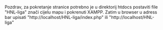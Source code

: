 Pozdrav,
za pokretanje stranice potrebno je u direktorij htdocs postaviti file "HNL-liga" znači cijelu mapu i pokrenuti XAMPP.
Zatim u browser u adress bar upisati "http://localhost/HNL-liga/index.php" ili "http://localhost/HNL-liga"

